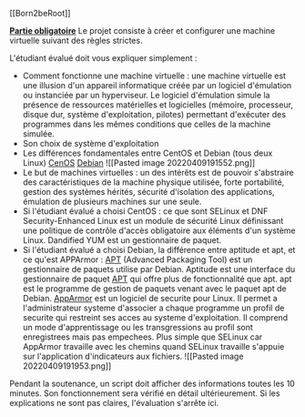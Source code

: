 [[Born2beRoot]]

<u>**Partie obligatoire**</u>
Le projet consiste à créer et configurer une machine virtuelle suivant des règles strictes.

L'étudiant évalué doit vous expliquer simplement :
- Comment fonctionne une machine virtuelle :
une machine virtuelle est une illusion d'un appareil informatique créée par un logiciel d'émulation ou instanciée par un hyperviseur. Le logiciel d'émulation simule la présence de ressources matérielles et logicielles (mémoire, processeur, disque dur, système d'exploitation, pilotes) permettant d'exécuter des programmes dans les mêmes conditions que celles de la machine simulée.
- Son choix de système d'exploitation
- Les différences fondamentales entre CentOS et Debian (tous deux Linux)
[CenOS](https://en.wikipedia.org/wiki/CentOS)
[Debian](https://en.wikipedia.org/wiki/Debian)
![[Pasted image 20220409191552.png]]
- Le but de machines virtuelles :
un des intérêts est de pouvoir s'abstraire des caractéristiques de la machine physique utilisée, forte portabilité, gestion des systèmes hérités, sécurité d'isolation des applications, émulation de plusieurs machines sur une seule.
- Si l'étudiant évalué a choisi CentOS : ce que sont SELinux et DNF
Security-Enhanced Linux est un module de sécurité Linux définissant une politique de contrôle d'accès obligatoire aux éléments d'un système Linux.
Dandified YUM est un gestionnaire de paquet.
- Si l'étudiant évalué a choisi Debian, la différence entre aptitude et apt, et ce qu'est APPArmor :
[APT](https://en.wikipedia.org/wiki/APT_(software)) (Advanced Packaging Tool) est un gestionnaire de paquets utilise par Debian.
Aptitude est une interface du gestionnaire de paquet [APT](https://en.wikipedia.org/wiki/APT_(software)) qui offre plus de fonctionnalité que apt.
apt est le programme de gestion de paquets venant avec le paquet apt de Debian.
[AppArmor](https://en.wikipedia.org/wiki/AppArmor) est un logiciel de securite pour Linux. Il permet a l'administrateur systeme d'associer a chaque programme un profil de securite qui restreint ses acces au systeme d'exploitation. Il comprend un mode d'apprentissage ou les transgressions au profil sont enregistrees mais pas empechees. Plus simple que SELinux car AppArmor travaille avec les chemins quand SELinux travaille s'appuie sur l'application d'indicateurs aux fichiers.
![[Pasted image 20220409191953.png]]

Pendant la soutenance, un script doit afficher des informations toutes les 10 minutes. Son fonctionnement sera vérifié en détail ultérieurement. Si les explications ne sont pas claires, l'évaluation s'arrête ici.